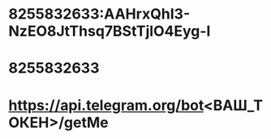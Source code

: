 # 8255832633:AAHrxQhI3-NzEO8JtThsq7BStTjlO4Eyg-I
# 8255832633
# https://api.telegram.org/bot<ВАШ_ТОКЕН>/getMe